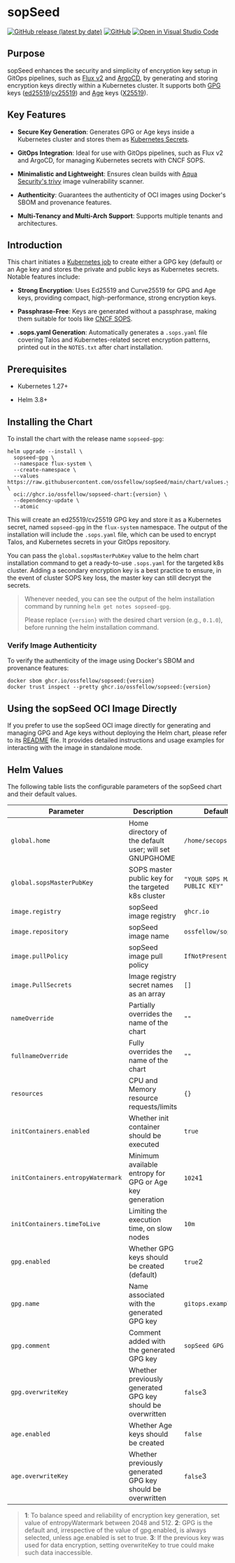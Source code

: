 # sopSeed

[![GitHub release (latest by date)](https://img.shields.io/github/v/release/ossfellow/sopSeed?include_prereleases\&label=helm%20chart\&style=plastic)](https://github.com/ossfellow/sopSeed/releases) [![GitHub](https://img.shields.io/github/license/ossfellow/sopSeed?style=plastic)](https://github.com/ossfellow/sopSeed/blob/main/LICENSE)
[![Open in Visual Studio Code](https://img.shields.io/badge/Open%20in%20VS%20Code-blue?logo=visual-studio-code)](https://open.vscode.dev/ossfellow/sopSeed)

## Purpose

sopSeed enhances the security and simplicity of encryption key setup in GitOps pipelines, such as [Flux v2](https://fluxcd.io/docs/) and [ArgoCD](https://argo-cd.readthedocs.io/), by generating and storing encryption keys directly within a Kubernetes cluster. It supports both [GPG](https://gnupg.org) keys ([ed25519](https://en.wikipedia.org/wiki/EdDSA#Ed25519)/[cv25519](https://en.wikipedia.org/wiki/Curve25519)) and [Age](https://github.com/FiloSottile/age) keys ([X25519](https://en.wikipedia.org/wiki/Curve25519)).

## Key Features

*   **Secure Key Generation**: Generates GPG or Age keys inside a Kubernetes cluster and stores them as [Kubernetes Secrets](https://kubernetes.io/docs/concepts/configuration/secret/).

*   **GitOps Integration**: Ideal for use with GitOps pipelines, such as Flux v2 and ArgoCD, for managing Kubernetes secrets with CNCF SOPS.

*   **Minimalistic and Lightweight**: Ensures clean builds with [Aqua Security's trivy](https://github.com/aquasecurity/trivy) image vulnerability scanner.

*   **Authenticity**: Guarantees the authenticity of OCI images using Docker's SBOM and provenance features.

*   **Multi-Tenancy and Multi-Arch Support**: Supports multiple tenants and architectures.

## Introduction

This chart initiates a [Kubernetes job](https://kubernetes.io/docs/concepts/workloads/controllers/job/) to create either a GPG key (default) or an Age key and stores the private and public keys as Kubernetes secrets. Notable features include:

*   **Strong Encryption**: Uses Ed25519 and Curve25519 for GPG and Age keys, providing compact, high-performance, strong encryption keys.

*   **Passphrase-Free**: Keys are generated without a passphrase, making them suitable for tools like [CNCF SOPS](https://github.com/mozilla/sops).

*   **.sops.yaml Generation**: Automatically generates a `.sops.yaml` file covering Talos and Kubernetes-related secret encryption patterns, printed out in the `NOTES.txt` after chart installation.

## Prerequisites

*   Kubernetes 1.27+

*   Helm 3.8+

## Installing the Chart

To install the chart with the release name `sopseed-gpg`:

```console
helm upgrade --install \
  sopseed-gpg \
  --namespace flux-system \
  --create-namespace \
  --values https://raw.githubusercontent.com/ossfellow/sopSeed/main/chart/values.yaml \
  oci://ghcr.io/ossfellow/sopseed-chart:{version} \
  --dependency-update \
  --atomic
```

This will create an ed25519/cv25519 GPG key and store it as a Kubernetes secret, named `sopseed-gpg` in the `flux-system` namespace. The output of the installation will include the `.sops.yaml` file, which can be used to encrypt Talos, and Kubernetes secrets in your GitOps repository.

You can pass the `global.sopsMasterPubKey` value to the helm chart installation command to get a ready-to-use `.sops.yaml` for the targeted k8s cluster. Adding a secondary encryption key is a best practice to ensure, in the event of cluster SOPS key loss, the master key can still decrypt the secrets.

> Whenever needed, you can see the output of the helm installation command by running `helm get notes sopseed-gpg`.
>
> Please replace `{version}` with the desired chart version (e.g., `0.1.0`), before running the helm installation command.

### Verify Image Authenticity

To verify the authenticity of the image using Docker's SBOM and provenance features:

```console
docker sbom ghcr.io/ossfellow/sopseed:{version}
docker trust inspect --pretty ghcr.io/ossfellow/sopseed:{version}
```

## Using the sopSeed OCI Image Directly

If you prefer to use the sopSeed OCI image directly for generating and managing GPG and Age keys without deploying the Helm chart, please refer to its [README](./helpers/README.md) file. It provides detailed instructions and usage examples for interacting with the image in standalone mode.

## Helm Values

The following table lists the configurable parameters of the sopSeed chart and their default values.

| Parameter                         | Description                                                | Default                         |
| --------------------------------- | ---------------------------------------------------------- | ------------------------------- |
| `global.home`                     | Home directory of the default user; will set GNUPGHOME     | `/home/secops`                  |
| `global.sopsMasterPubKey`         | SOPS master public key for the targeted k8s cluster        | `"YOUR SOPS MASTER PUBLIC KEY"` |
| `image.registry`                  | sopSeed image registry                                     | `ghcr.io`                       |
| `image.repository`                | sopSeed image name                                         | `ossfellow/sopseed`             |
| `image.pullPolicy`                | sopSeed image pull policy                                  | `IfNotPresent`                  |
| `image.PullSecrets`               | Image registry secret names as an array                    | `[]`                            |
| `nameOverride`                    | Partially overrides the name of the chart                  | `""`                            |
| `fullnameOverride`                | Fully overrides the name of the chart                      | `""`                            |
| `resources`                       | CPU and Memory resource requests/limits                    | `{}`                            |
| `initContainers.enabled`          | Whether init container should be executed                  | `true`                          |
| `initContainers.entropyWatermark` | Minimum available entropy for GPG or Age key generation    | `1024`1                         |
| `initContainers.timeToLive`       | Limiting the execution time, on slow nodes                 | `10m`                           |
| `gpg.enabled`                     | Whether GPG keys should be created (default)               | `true`2                         |
| `gpg.name`                        | Name associated with the generated GPG key                 | `gitops.example.com`            |
| `gpg.comment`                     | Comment added with the generated GPG key                   | `sopSeed GPG key`               |
| `gpg.overwriteKey`                | Whether previously generated GPG key should be overwritten | `false`3                        |
| `age.enabled`                     | Whether Age keys should be created                         | `false`                         |
| `age.overwriteKey`                | Whether previously generated GPG key should be overwritten | `false`3                        |

> **1**: To balance speed and reliability of encryption key generation, set value of entropyWatermark between 2048 and 512.
> **2**: GPG is the default and, irrespective of the value of gpg.enabled, is always selected, unless age.enabled is set to true.
> **3**: If the previous key was used for data encryption, setting overwriteKey to true could make such data inaccessible.
